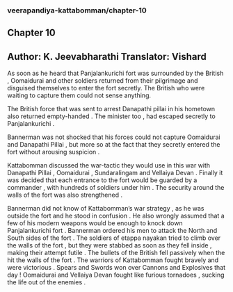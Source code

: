 ### veerapandiya-kattabomman/chapter-10
## Chapter 10
Author: K. Jeevabharathi
Translator: Vishard
---
As soon as he heard that Panjalankurichi fort was surrounded by the British , Oomaidurai and other soldiers returned from their pilgrimage and disguised themselves to enter the fort secretly. The British who were waiting to capture them could not sense anything.

The British force that was sent to arrest Danapathi pillai in his hometown also returned empty-handed . The minister too , had escaped secretly to Panjalankurichi . 

Bannerman was not shocked that his forces could not capture Oomaidurai and Danapathi Pillai , but more so at the fact that they secretly entered the fort without arousing suspicion .

Kattabomman discussed the war-tactic they would use in this war with Danapathi Pillai , Oomaidurai , Sundaralingam and Vellaiya Devan . Finally it was decided that each entrance to the fort would be guarded by a commander , with hundreds of soldiers under him . The security around the walls of the fort was also strengthened . 

Bannerman did not know of Kattabomman’s war strategy , as he was  outside the fort and he stood in confusion . He also wrongly assumed that a few of his modern weapons would be enough to knock down Panjalankurichi fort . Bannerman ordered his men to attack the North and South sides of the fort . The soldiers of etappa nayakan tried to climb over the walls of the fort , but they were stabbed as soon as they fell inside , making their attempt futile . The bullets of the British fell passively when the hit the walls of the fort . The warriors of Kattabomman fought bravely and were victorious . Spears and Swords won over Cannons and Explosives that day ! Oomaidurai and Vellaiya Devan fought  like furious tornadoes , sucking the life out of the enemies . 
